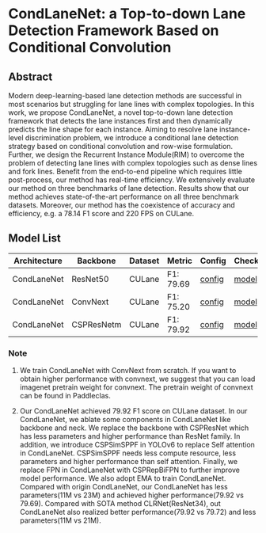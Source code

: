 # CondLaneNet: a Top-to-down Lane Detection Framework Based on Conditional Convolution

## Abstract 
Modern deep-learning-based lane detection methods are successful in most scenarios but struggling for lane lines with complex topologies. In this work, we propose CondLaneNet, a novel top-to-down lane detection framework that detects the lane instances first and then dynamically predicts the line shape for each instance. Aiming to resolve lane instance-level discrimination problem, we introduce a conditional lane detection strategy based on conditional convolution and row-wise formulation. Further, we design the Recurrent Instance Module(RIM) to overcome the problem of detecting lane lines with complex topologies such as dense lines and fork lines. Benefit from the end-to-end pipeline which requires little post-process, our method has real-time efficiency. We extensively evaluate our method on three benchmarks of lane detection. Results show that our method achieves state-of-the-art performance on all three benchmark datasets. Moreover, our method has the coexistence of accuracy and efficiency, e.g. a 78.14 F1 score and 220 FPS on CULane.

## Model List
| Architecture| Backbone |Dataset | Metric | Config| Checkpoints  |
|-------------|----------|--------|--------|-------|--------------|
| CondLaneNet      | ResNet50 | CULane |F1: 79.69| [config](https://github.com/zkyseu/PPlanedet/blob/v4/configs/condlane/resnet50_culane.py)  | [model](https://github.com/zkyseu/PPlanedet/releases/download/CondLaneNewt/model.pd)|
| CondLaneNet|ConvNext|CULane|F1: 75.20| [config](https://github.com/zkyseu/PPlanedet/blob/v4/configs/condlane/convnext_culane.py) |[model](https://github.com/zkyseu/PPlanedet/releases/download/convnext/model.pd)
|CondLaneNet|CSPResNetm|CULane|F1: 79.92|[config](https://github.com/zkyseu/PPlanedet/blob/v5/configs/condlane/cspresnet_50_culane.py)|[model](https://github.com/zkyseu/PPlanedet/releases/download/CondLaneNewt/model_csp.pd)

### Note
1. We train CondLaneNet with ConvNext from scratch. If you want to obtain higher performance with convnext, we suggest that you can load imagenet pretrain weight for convnext. The pretrain weight of convnext can be found in Paddleclas.


2. Our CondLaneNet achieved 79.92 F1 score on CULane dataset. In our CondLaneNet, we ablate some components in CondLaneNet like backbone and neck. We replace the backbone with CSPResNet which has less parameters and higher performance than ResNet family. In addition, we introduce CSPSimSPPF in YOLOv6 to replace Self attention in CondLaneNet. CSPSimSPPF needs less compute resource, less parameters and higher performance than self attention. Finally, we replace FPN in CondLaneNet with CSPRepBiFPN to further improve model performance. We also adopt EMA to train CondLaneNet. Compared with origin CondLaneNet, our CondLaneNet has less parameters(11M vs 23M) and achieved higher performance(79.92 vs 79.69). Compared with SOTA method CLRNet(ResNet34), out CondLaneNet also realized better performance(79.92 vs 79.72) and less parameters(11M vs 21M).
